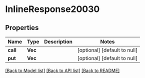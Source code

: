 # InlineResponse20030

## Properties
Name | Type | Description | Notes
------------ | ------------- | ------------- | -------------
**call** | **Vec<String>** |  | [optional] [default to null]
**put** | **Vec<String>** |  | [optional] [default to null]

[[Back to Model list]](../README.md#documentation-for-models) [[Back to API list]](../README.md#documentation-for-api-endpoints) [[Back to README]](../README.md)


